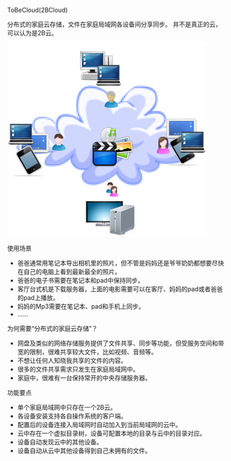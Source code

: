 ToBeCloud(2BCloud)

分布式的家庭云存储，文件在家庭局域网各设备间分享同步。
并不是真正的云，可以认为是2B云。

![2BCloud](./tobeCloudP.png)

使用场景

* 爸爸通常用笔记本导出相机里的照片，但不管是妈妈还是爷爷奶奶都想要尽快在自己的电脑上看到最新最全的照片。
* 爸爸的电子书需要在笔记本和pad中保持同步。
* 客厅台式机是下载服务器，上面的电影需要可以在客厅、妈妈的pad或者爸爸的pad上播放。
* 妈妈的Mp3需要在笔记本、pad和手机上同步。
* ……

为何需要“分布式的家庭云存储”？

* 网盘及类似的网络存储服务提供了文件共享、同步等功能，但受服务空间和带宽的限制，很难共享较大文件，比如视频、音频等。
* 不想让任何人知晓我共享的文件的内容。
* 很多的文件共享需求只发生在家庭局域网中。
* 家庭中，很难有一台保持常开的中央存储服务器。

功能要点

* 单个家庭局域网中只存在一个2B云。
* 各设备安装支持各自操作系统的客户端。
* 配置后的设备连接入局域网时自动加入到当前局域网的云中。
* 云中存在一个虚拟目录树，设备可配置本地的目录与云中的目录对应。
* 设备自动发现云中的其他设备。
* 设备自动从云中其他设备得到自己未拥有的文件。




